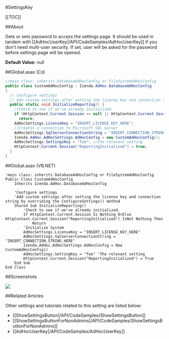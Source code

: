 #SettingsKey

[[_TOC_]]

##About

Gets or sets password to access the settings page. It should be used in tandem with [[AdHocUserKey|/API/CodeSamples/AdHocUserKey]] if you don't need multi-user security.
If set, user will be asked for the password before settings page will be opened.

**Default Value:** null

##Global.asax (C♯)

```csharp
//main class: inherits DatabaseAdHocConfig or FileSystemAdHocConfig
public class CustomAdHocConfig : Izenda.AdHoc.DatabaseAdHocConfig
{
  // Configure settings
  // Add custom settings after setting the license key and connection string by overriding the ConfigureSettings() method
  public static void InitializeReporting() {
    //Check to see if we've already initialized.
    if (HttpContext.Current.Session == null || HttpContext.Current.Session["ReportingInitialized"] != null)
      return;
    AdHocSettings.LicenseKey = "INSERT_LICENSE_KEY_HERE";
    //Creates a connection to Microsoft SQL Server
    AdHocSettings.SqlServerConnectionString = "INSERT_CONNECTION_STRING_HERE";
    Izenda.AdHoc.AdHocSettings.AdHocConfig = new CustomAdHocConfig();
    AdHocSettings.SettingsKey = "foo"; //the relevant setting
    HttpContext.Current.Session["ReportingInitialized"] = true;
  }
}
```

##Global.asax (VB.NET)

```visualbasic
'main class: inherits DatabaseAdHocConfig or FileSystemAdHocConfig
Public Class CustomAdHocConfig
    Inherits Izenda.AdHoc.DatabaseAdHocConfig

    'Configure settings
    'Add custom settings after setting the license key and connection string by overriding the ConfigureSettings() method
    Shared Sub InitializeReporting()
        'Check to see if we've already initialized.
        If HttpContext.Current.Session Is Nothing OrElse HttpContext.Current.Session("ReportingInitialized") IsNot Nothing Then
            Return
        'Initialize System
        AdHocSettings.LicenseKey = "INSERT_LICENSE_KEY_HERE"
        AdHocSettings.SqlServerConnectionString = "INSERT_CONNECTION_STRING_HERE"
        Izenda.AdHoc.AdHocSettings.AdHocConfig = New CustomAdHocConfig()
        AdHocSettings.SettingKey = "foo" 'The relevant setting
        HttpContext.Current.Session("ReportingInitialized") = True
    End Sub
End Class
```

##Screenshots

![](http://wiki.izenda.us/API/CodeSamples/SettingsKey/settings_key.png)

##Related Articles

Other settings and tutorials related to this setting are listed below:

* [[ShowSettingsButton|/API/CodeSamples/ShowSettingsButton]]
* [[ShowSettingsButtonForNonAdmins|/API/CodeSamples/ShowSettingsButtonForNonAdmins]]
* [[AdHocUserKey|/API/CodeSamples/AdHocUserKey]]